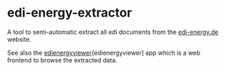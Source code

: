 edi-energy-extractor
====================

A tool to semi-automatic extract all edi documents from the [edi-energy.de][edienergy] website.

See also the [edienergyviewer]{edienergyviewer] app which is a web frontend to browse the extracted data.

[edienergy]: https://www.edi-energy.de
[edienergyviewer]: https://github.com/fabsenet/edi-energy-viewer
